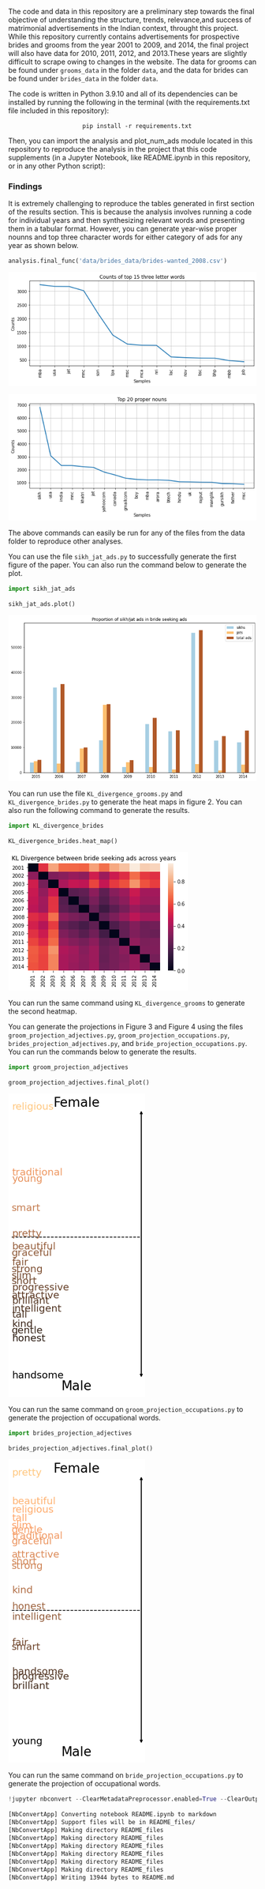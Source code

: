 The code and data in this repository are a preliminary step towards the final objective of understanding the structure, trends, relevance,and success of matrimonial advertisements in the Indian context, throught this project. While this repository currently contains advertisements for prospective brides and grooms from the year 2001 to 2009, and 2014, the final project will also have data for 2010, 2011, 2012, and 2013.These years are slightly difficult to scrape owing to changes in the website. The data for grooms can be found under ```grooms_data``` in the folder ```data```, and the data for brides can be found under ```brides_data``` in the folder ```data```.

The code is written in Python 3.9.10 and all of its dependencies can be installed by running the following in the terminal (with the requirements.txt file included in this repository):

                         pip install -r requirements.txt
                         
Then, you can import the analysis and plot_num_ads module located in this repository to reproduce the analysis in the project that this code supplements (in a Jupyter Notebook, like README.ipynb in this repository, or in any other Python script):

### Findings
It is extremely challenging to reproduce the tables generated in first section of the results section. This is because the analysis involves running a code for individual years and then synthesizing relevant words and presenting them in a tabular format. However, you can generate year-wise proper nounns and top three character words for either category of ads for any year as shown below.


```python
analysis.final_func('data/brides_data/brides-wanted_2008.csv')
```


    
![png](README_files/README_2_0.png)
    



    
![png](README_files/README_2_1.png)
    


The above commands can easily be run for any of the files from the data folder to reproduce other analyses.


You can use the file ```sikh_jat_ads.py``` to successfully generate the first figure of the paper. You can also run the command below to generate the plot.


```python
import sikh_jat_ads
```


```python
sikh_jat_ads.plot()
```


    
![png](README_files/README_6_0.png)
    


You can run use the file ```KL_divergence_grooms.py``` and ```KL_divergence_brides.py``` to generate the heat maps in figure 2. You can also run the following command to generate the results.


```python
import KL_divergence_brides
```


```python
KL_divergence_brides.heat_map()
```


    
![png](README_files/README_9_0.png)
    


You can run the same command using ```KL_divergence_grooms``` to generate the second heatmap.

You can generate the projections in Figure 3 and Figure 4 using the files ```groom_projection_adjectives.py```, ```groom_projection_occupations.py```, ```brides_projection_adjectives.py```, and ```bride_projection_occupations.py```. You can run the commands below to generate the results.


```python
import groom_projection_adjectives
```


```python
groom_projection_adjectives.final_plot()
```


    
![png](README_files/README_13_0.png)
    


You can run the same command on ```groom_projection_occupations.py``` to generate the projection of occupational words.


```python
import brides_projection_adjectives
```


```python
brides_projection_adjectives.final_plot()
```


    
![png](README_files/README_16_0.png)
    


You can run the same command on ```bride_projection_occupations.py``` to generate the projection of occupational words.


```python
!jupyter nbconvert --ClearMetadataPreprocessor.enabled=True --ClearOutput.enabled=True --to markdown README.ipynb
```

    [NbConvertApp] Converting notebook README.ipynb to markdown
    [NbConvertApp] Support files will be in README_files/
    [NbConvertApp] Making directory README_files
    [NbConvertApp] Making directory README_files
    [NbConvertApp] Making directory README_files
    [NbConvertApp] Making directory README_files
    [NbConvertApp] Making directory README_files
    [NbConvertApp] Making directory README_files
    [NbConvertApp] Writing 13944 bytes to README.md



```python

```
